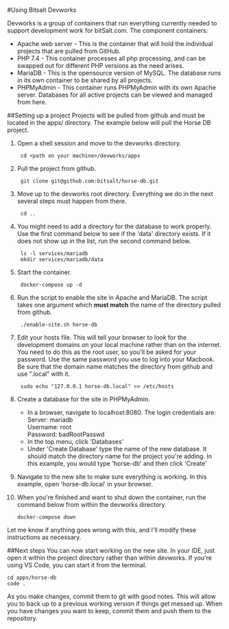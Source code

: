 #Using Bitsalt Devworks

Devworks is a group of containers that run everything 
currently needed to support development work for 
bitSalt.com. The component containers:

* Apache web server - This is the container that will
hold the individual projects that are pulled from GitHub.
* PHP 7.4 - This container processes all php processing,
and can be swapped out for different PHP versions as
  the need arises.
* MariaDB - This is the opensource version of
  MySQL. The database runs in its own container to be
  shared by all projects.
* PHPMyAdmin - This container runs PHPMyAdmin with its
own Apache server. Databases for all active projects
  can be viewed and managed from here.
  
##Setting up a project
Projects will be pulled from github and must be 
located in the apps/ directory. The example below
will pull the Horse DB project.

1. Open a shell session
and move to the devworks directory.

        cd <path on your machine>/devworks/apps

2. Pull the project from github.
  
        git clone git@github.com:bitsalt/horse-db.git

3. Move up to the devworks root directory. Everything
   we do in the next several steps must happen from there.

        cd ..

4. You might need to add a directory for the database
   to work properly. Use the first command below to
   see if the 'data' directory exists. If it does not
   show up in the list, run the second command below.

        ls -l services/mariadb
        mkdir services/mariadb/data

5. Start the container.
   
        docker-compose up -d
   
6. Run the script to enable the site in Apache and 
   MariaDB. The script takes one argument which 
   __must match__ the name of the directory pulled 
   from github.
   
        ./enable-site.sh horse-db

7. Edit your hosts file. This will tell your browser
to look for the development domains on your
   local machine rather than on the internet. You need
   to do this as the root user, so you'll be asked
   for your password. Use the same password you use
   to log into your Macbook. Be sure that the domain
   name matches the directory from github and use ".local"
   with it.
   
        sudo echo "127.0.0.1 horse-db.local" >> /etc/hosts

8. Create a database for the site in PHPMyAdmin.
    * In a browser, navigate to localhost:8080. The
  login credentials are:  
      Server: mariadb  
      Username: root  
      Password: badRootPasswd
    * In the top menu, click 'Databases'
    * Under 'Create Database' type the name of the
  new database. It should match the directory name
      for the project you're adding. In this example,
      you would type 'horse-db' and then click 'Create'
      
9. Navigate to the new site to make sure everything
is working. In this example, open 'horse-db.local' in
   your browser.
   
10. When you're finished and want to shut down the 
container, run the command below from within the
    devworks directory.
    
        docker-compose down
   
Let me know if anything goes wrong with this, and 
I'll modify these instructions as necessary.

##Next steps
You can now start working on the new site. In your
IDE, just open it within the project directory rather
than within devworks. If you're using VS Code, you
can start it from the terminal.

    cd apps/horse-db
    code .

As you make changes, commit them to git with good
notes. This will allow you to back up to a previous
working version if things get messed up. When you 
have changes you want to keep, commit them and push
them to the repository. 
